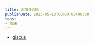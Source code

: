 ```yaml
---
title: 添加评论区
publishDate: 2023-05-13T00:00:00+08:00
tags:
- 搭建
---
```


- [giscus](https://giscus.app/zh-CN)
